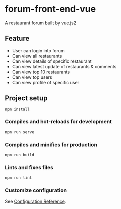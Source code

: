 # forum-front-end-vue
A restaurant forum built by vue.js2

## Feature
* User can login into forum
* Can view all restaurants
* Can view details of specific restaurant
* Can view latest update of restaurants & comments
* Can view top 10 restaurants
* Can view top users
* Can view profile of specific user


## Project setup
```
npm install
```

### Compiles and hot-reloads for development
```
npm run serve
```

### Compiles and minifies for production
```
npm run build
```

### Lints and fixes files
```
npm run lint
```

### Customize configuration
See [Configuration Reference](https://cli.vuejs.org/config/).

